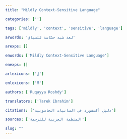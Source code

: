 ```yaml
---
title: "Mildly Context-Sensitive Language"

categories: ['']

tags: ['mildly', 'context', 'sensitive', 'language']

arwords: 'لغة شبه حسّاسة للسياق'

arexps: []

enwords: ['Mildly Context-Sensitive Language']

enexps: []

arlexicons: ['ل']

enlexicons: ['M']

authors: ['Ruqayya Roshdy']

translators: ['Tarek Ibrahim']

citations: ['دليل أكسفورد في السانيات الحاسوبية']

sources: ['المنظمة العربية للترجمة']

slug: ""
---
```

